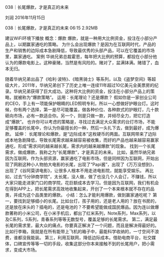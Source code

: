 038｜长尾爆款，才是真正的未来


刘润
2016年11月15日

038｜长尾爆款，才是真正的未来
06:15 2.92MB

建议WiFi环境下播放
概念：爆款
爆款，就是一种用大比例资金，投注在小部分产品上，以期赢家通吃的策略。
为什么会出现爆款？是因为在互联网时代，产品的生产和销售的边际成本急剧降低，导致最优秀的头部产品，可以在它覆盖的市场里，赢家通吃。
案例
华纳兄弟总裁霍恩，每年把大比例的预算，都投在小部分他认为的爆款电影上。这种豪赌，当然是有风险的。赌对了，盆满钵满。赌错了，血本无归。

随着华纳兄弟出品了《哈利·波特》、《暗黑骑士》等系列，以及《盗梦空间》等超级大片，2011年，华纳兄弟创下了历史上唯一连续11年超过10亿美元全美票房的纪录。华纳兄弟获得了巨大成功。这种将大比例的资金，投注在小部分产品上的策略，就被称为“爆款策略”。
运用：长尾理论？还是爆款？
假如你是一家创业公司的CEO，手上有一项能保护眼睛的LED照明专利，所以一心想做好护眼台灯。这时候，你有两个选择，第一是尽可能覆盖，做各种价位、各种款式的护眼灯，几十款砸向市场，必有一款适合你。另一个，则是只做一款，并倾尽全力，把它打造成“爆款”。
也许你可以考虑的策略是，寻找过去满足大众需求的台灯市场，不能足够覆盖的长尾中，你认为你最擅长的一种，然后一头扎下去，做到最好，成为爆款。
延伸：
长尾理论和爆款，是“边际成本”这枚硬币的两面。互联网带来了边际成本地急剧降低，导致长尾需求越来越容易被收集，而好的产品也越来越容易赢家通吃，形成“需求间的越来越长尾，需求内的越来越爆款”的现象。
找到一个长尾需求，做成爆款，我称之为“长尾爆款”，才是真正的未来。
比如，虽然华纳兄弟因为互联网，作为头部资源，赢家通吃了电影市场，但是同样因为互联网，开始出现了网剧这种小人物拍大电影的长尾，出现了“Papi酱”，出现了《万万没想到》，出现了《谷阿莫讲电影》，让很多人根本不用走进电影院，就能享受娱乐。
再比如，过去“5分钟商学院”，太长尾，没人做，做了也没几个人会订，不赚钱，所以大家只能走进家门口的商学院，花巨额成本去学习。但是因为互联网，我们有机会在得到APP上，把长尾需求高效地收集起来，开创了一个本来根本就不存在的品类，并成为这个品类里的爆款。
小结：怎么才能利用爆款，做到赢家通吃呢？
第一，要找到足够细小的长尾。比如台灯，孩子用的，还是老人用的？放在书房的，还是放在床头的？插电的，还是电池的？不要希望能做成国民爆品。因为连以做爆款著称的小米公司，在小米手机后，都出了红米系列，Note系列，Max系列，以及C系列，S系列，青春系列等等无数型号，覆盖足够的长尾需求。
第二，满足最长尾的需求里，最大众的痛点。你要真正解决了一个问题，而且是解决得最好的。比如行李箱，我就是在所有能带上飞机的箱子中，最能科学收纳的，一寸空间不浪费，谁都没我能装。
第三，利用互联网，降低边际成本。借助电商平台，社交媒体，口碑宣传等等一切的手段，收集这部分你本来接触不到的长尾用户，把小需求，变成大市场。